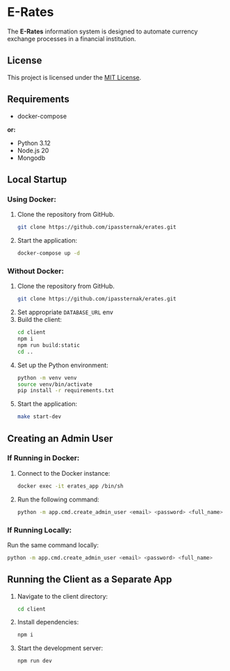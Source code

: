 # E-Rates

The **E-Rates** information system is designed to automate currency exchange processes in a financial institution.

## License

This project is licensed under the [MIT License](LICENSE).

## Requirements

- docker-compose 

**or:**
  - Python 3.12
  - Node.js 20
  - Mongodb

## Local Startup

### Using Docker:
1. Clone the repository from GitHub.
    ```bash
    git clone https://github.com/ipassternak/erates.git
    ```
2. Start the application:  
   ```bash
   docker-compose up -d
   ```

### Without Docker:
1. Clone the repository from GitHub.
    ```sh
    git clone https://github.com/ipassternak/erates.git
    ```
2. Set appropriate `DATABASE_URL` env
3. Build the client:  
   ```bash
   cd client
   npm i
   npm run build:static
   cd ..
   ```
4. Set up the Python environment:  
   ```bash
   python -m venv venv
   source venv/bin/activate
   pip install -r requirements.txt
   ```
5. Start the application:  
   ```bash
   make start-dev
   ```

## Creating an Admin User

### If Running in Docker:
1. Connect to the Docker instance:  
   ```bash
   docker exec -it erates_app /bin/sh
   ```
2. Run the following command:  
   ```bash
   python -m app.cmd.create_admin_user <email> <password> <full_name>
   ```

### If Running Locally:
Run the same command locally:  
```bash
python -m app.cmd.create_admin_user <email> <password> <full_name>
```

## Running the Client as a Separate App

1. Navigate to the client directory:  
   ```bash
   cd client
   ```
2. Install dependencies:  
   ```bash
   npm i
   ```
3. Start the development server:  
   ```bash
   npm run dev
   ```